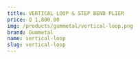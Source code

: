 ```yaml
---
title: VERTICAL LOOP & STEP BEND PLIER
price: Q 1,800.00
img: /products/gummetal/vertical-loop.png
brand: Gummetal
name: vertical-loop
slug: vertical-loop
---
```

